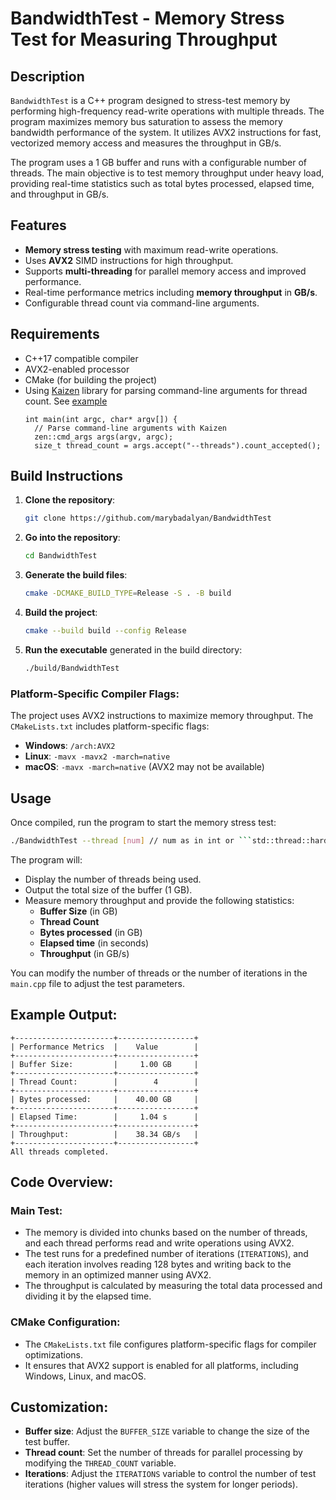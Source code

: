 # BandwidthTest - Memory Stress Test for Measuring Throughput

## Description
`BandwidthTest` is a C++ program designed to stress-test memory by performing high-frequency read-write operations with multiple threads. The program maximizes memory bus saturation to assess the memory bandwidth performance of the system. It utilizes AVX2 instructions for fast, vectorized memory access and measures the throughput in GB/s.

The program uses a 1 GB buffer and runs with a configurable number of threads. The main objective is to test memory throughput under heavy load, providing real-time statistics such as total bytes processed, elapsed time, and throughput in GB/s.

## Features
- **Memory stress testing** with maximum read-write operations.
- Uses **AVX2** SIMD instructions for high throughput.
- Supports **multi-threading** for parallel memory access and improved performance.
- Real-time performance metrics including **memory throughput** in **GB/s**.
- Configurable thread count via command-line arguments.
## Requirements
- C++17 compatible compiler
- AVX2-enabled processor
- CMake (for building the project)
- Using [Kaizen](https://github.com/heinsaar/kaizen) library for parsing command-line arguments for thread count. See [example](https://github.com/heinsaar/kaizen/blob/master/Examples.md#program-arguments)
  ```
  int main(int argc, char* argv[]) {
    // Parse command-line arguments with Kaizen
    zen::cmd_args args(argv, argc);
    size_t thread_count = args.accept("--threads").count_accepted();
  ```
## Build Instructions

1. **Clone the repository**:
    ```bash
    git clone https://github.com/marybadalyan/BandwidthTest
    ```

2. **Go into the repository**:
    ```bash
    cd BandwidthTest
    ```

3. **Generate the build files**:
    ```bash
    cmake -DCMAKE_BUILD_TYPE=Release -S . -B build
    ```

4. **Build the project**:
    ```bash
    cmake --build build --config Release
    ```

5. **Run the executable** generated in the build directory:
    ```bash
    ./build/BandwidthTest
    ```

### Platform-Specific Compiler Flags:
The project uses AVX2 instructions to maximize memory throughput. The `CMakeLists.txt` includes platform-specific flags:
- **Windows**: `/arch:AVX2`
- **Linux**: `-mavx -mavx2 -march=native`
- **macOS**: `-mavx -march=native` (AVX2 may not be available)

## Usage
Once compiled, run the program to start the memory stress test:

```bash
./BandwidthTest --thread [num] // num as in int or ```std::thread::hardware.councurrency```
```

The program will:
- Display the number of threads being used.
- Output the total size of the buffer (1 GB).
- Measure memory throughput and provide the following statistics:
    - **Buffer Size** (in GB)
    - **Thread Count** 
    - **Bytes processed** (in GB)
    - **Elapsed time** (in seconds)
    - **Throughput** (in GB/s)

You can modify the number of threads or the number of iterations in the `main.cpp` file to adjust the test parameters.

## Example Output:
```
+----------------------+-----------------+
| Performance Metrics  |    Value        |
+----------------------+-----------------+
| Buffer Size:         |     1.00 GB     |
+----------------------+-----------------+
| Thread Count:        |        4        |
+----------------------+-----------------+
| Bytes processed:     |    40.00 GB     |
+----------------------+-----------------+
| Elapsed Time:        |     1.04 s      |
+----------------------+-----------------+
| Throughput:          |    38.34 GB/s   |
+----------------------+-----------------+
All threads completed.
```

## Code Overview:
### Main Test:
- The memory is divided into chunks based on the number of threads, and each thread performs read and write operations using AVX2.
- The test runs for a predefined number of iterations (`ITERATIONS`), and each iteration involves reading 128 bytes and writing back to the memory in an optimized manner using AVX2.
- The throughput is calculated by measuring the total data processed and dividing it by the elapsed time.

### CMake Configuration:
- The `CMakeLists.txt` file configures platform-specific flags for compiler optimizations.
- It ensures that AVX2 support is enabled for all platforms, including Windows, Linux, and macOS.

## Customization:
- **Buffer size**: Adjust the `BUFFER_SIZE` variable to change the size of the test buffer.
- **Thread count**: Set the number of threads for parallel processing by modifying the `THREAD_COUNT` variable.
- **Iterations**: Adjust the `ITERATIONS` variable to control the number of test iterations (higher values will stress the system for longer periods).
